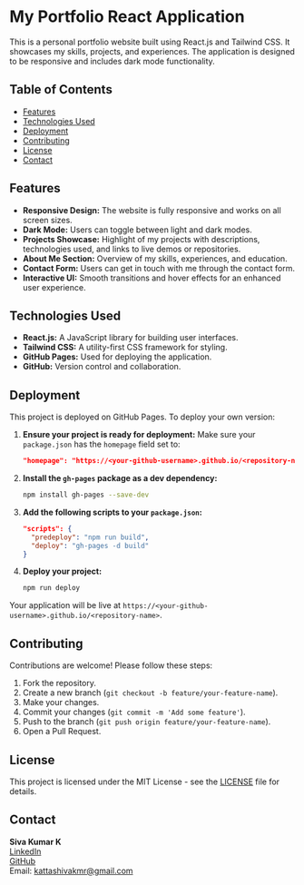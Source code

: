 # My Portfolio React Application

This is a personal portfolio website built using React.js and Tailwind CSS. It showcases my skills, projects, and experiences. The application is designed to be responsive and includes dark mode functionality.

## Table of Contents

- [Features](#features)
- [Technologies Used](#technologies-used)
- [Deployment](#deployment)
- [Contributing](#contributing)
- [License](#license)
- [Contact](#contact)

## Features

- **Responsive Design:** The website is fully responsive and works on all screen sizes.
- **Dark Mode:** Users can toggle between light and dark modes.
- **Projects Showcase:** Highlight of my projects with descriptions, technologies used, and links to live demos or repositories.
- **About Me Section:** Overview of my skills, experiences, and education.
- **Contact Form:** Users can get in touch with me through the contact form.
- **Interactive UI:** Smooth transitions and hover effects for an enhanced user experience.

## Technologies Used

- **React.js:** A JavaScript library for building user interfaces.
- **Tailwind CSS:** A utility-first CSS framework for styling.
- **GitHub Pages:** Used for deploying the application.
- **GitHub:** Version control and collaboration.

## Deployment

This project is deployed on GitHub Pages. To deploy your own version:

1. **Ensure your project is ready for deployment:**
   Make sure your `package.json` has the `homepage` field set to:
   ```json
   "homepage": "https://<your-github-username>.github.io/<repository-name>"
   ```

2. **Install the `gh-pages` package as a dev dependency:**
   ```bash
   npm install gh-pages --save-dev
   ```

3. **Add the following scripts to your `package.json`:**
   ```json
   "scripts": {
     "predeploy": "npm run build",
     "deploy": "gh-pages -d build"
   }
   ```

4. **Deploy your project:**
   ```bash
   npm run deploy
   ```

Your application will be live at `https://<your-github-username>.github.io/<repository-name>`.

## Contributing

Contributions are welcome! Please follow these steps:

1. Fork the repository.
2. Create a new branch (`git checkout -b feature/your-feature-name`).
3. Make your changes.
4. Commit your changes (`git commit -m 'Add some feature'`).
5. Push to the branch (`git push origin feature/your-feature-name`).
6. Open a Pull Request.

## License

This project is licensed under the MIT License - see the [LICENSE](LICENSE) file for details.

## Contact

**Siva Kumar K**  
[LinkedIn](https://www.linkedin.com/in/siva-kumar-k-6b2474152/)  
[GitHub](https://github.com/SivaKatta1010)  
Email: kattashivakmr@gmail.com
